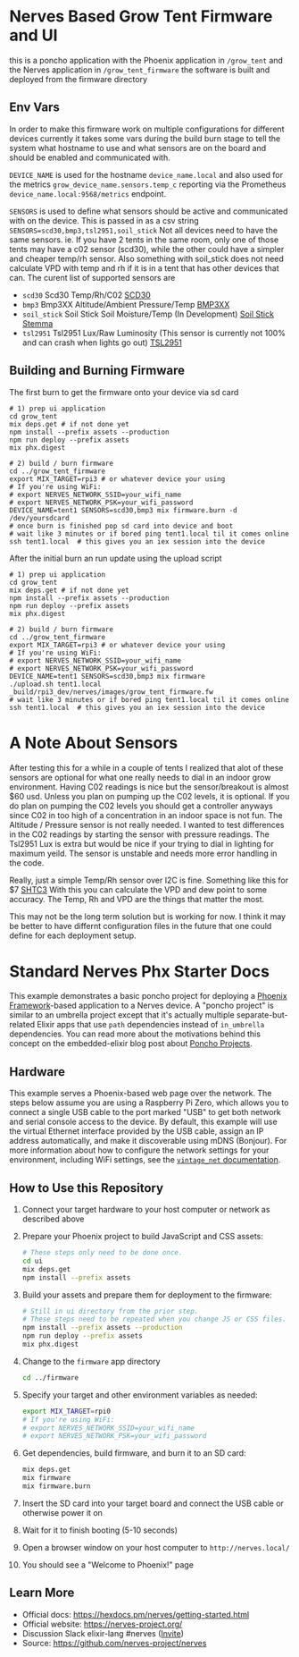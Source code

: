 # Nerves Based Grow Tent Firmware and UI 
this is a poncho application with the Phoenix application in `/grow_tent`
and the Nerves application in `/grow_tent_firmware`
the software is built and deployed from the firmware directory

## Env Vars
In order to make this firmware work on multiple configurations for different devices
currently it takes some vars during the build burn stage to tell the system 
what hostname to use and what sensors are on the board and should be enabled 
and communicated with.

`DEVICE_NAME` is used for the hostname `device_name.local`
and also used for the metrics `grow_device_name.sensors.temp_c` reporting
via the Prometheus `device_name.local:9568/metrics` endpoint.

`SENSORS` is used to define what sensors should be active and communicated with
on the device. This is passed in as a csv string `SENSORS=scd30,bmp3,tsl2951,soil_stick`
Not all devices need to have the same sensors.
ie. If you have 2 tents in the same room, only one of those tents 
may have a c02 sensor (scd30), while the other could have a simpler and cheaper
temp/rh sensor. Also something with  soil_stick does not need calculate VPD with temp and rh if it
is in a tent that has other devices that can.
The curent list of supported sensors are
* `scd30` Scd30 Temp/Rh/C02 [SCD30](https://learn.adafruit.com/adafruit-scd30/python-circuitpython)
* `bmp3` Bmp3XX Altitude/Ambient Pressure/Temp [BMP3XX](https://www.adafruit.com/product/3966)
* `soil_stick` Soil Stick Soil Moisture/Temp (In Development) [Soil Stick Stemma](https://learn.adafruit.com/adafruit-stemma-soil-sensor-i2c-capacitive-moisture-sensor/python-circuitpython-test)
* `tsl2951` Tsl2951 Lux/Raw Luminosity (This sensor is currently not 100% and can crash when lights go out) [TSL2951](https://www.adafruit.com/product/1980)


## Building and Burning Firmware
The first burn to get the firmware onto your device via sd card
```
# 1) prep ui application
cd grow_tent
mix deps.get # if not done yet
npm install --prefix assets --production
npm run deploy --prefix assets
mix phx.digest

# 2) build / burn firmware
cd ../grow_tent_firmware
export MIX_TARGET=rpi3 # or whatever device your using
# If you're using WiFi:
# export NERVES_NETWORK_SSID=your_wifi_name
# export NERVES_NETWORK_PSK=your_wifi_password
DEVICE_NAME=tent1 SENSORS=scd30,bmp3 mix firmware.burn -d /dev/yoursdcard
# once burn is finished pop sd card into device and boot
# wait like 3 minutes or if bored ping tent1.local til it comes online
ssh tent1.local  # this gives you an iex session into the device
```

After the initial burn an run update using the upload script
```
# 1) prep ui application
cd grow_tent
mix deps.get # if not done yet
npm install --prefix assets --production
npm run deploy --prefix assets
mix phx.digest

# 2) build / burn firmware
cd ../grow_tent_firmware
export MIX_TARGET=rpi3 # or whatever device your using
# If you're using WiFi:
# export NERVES_NETWORK_SSID=your_wifi_name
# export NERVES_NETWORK_PSK=your_wifi_password
DEVICE_NAME=tent1 SENSORS=scd30,bmp3 mix firmware
./upload.sh tent1.local _build/rpi3_dev/nerves/images/grow_tent_firmware.fw
# wait like 3 minutes or if bored ping tent1.local til it comes online
ssh tent1.local  # this gives you an iex session into the device
```


# A Note About Sensors
After testing this for a while in a couple of tents I realized that alot of these sensors
are optional for what one really needs to dial in an indoor grow environment.
Having C02 readings is nice but the sensor/breakout is almost $60 usd.
Unless you plan on pumping up the C02 levels, it is optional.
If you do plan on pumping the C02 levels you should get a controller
anyways since C02 in too high of a concentration in an indoor space is not fun.
The Altitude / Pressure sensor is not really needed. I wanted to test differences 
in the C02 readings by starting the sensor with pressure readings.
The Tsl2951 Lux is extra but would be nice if your trying to dial in lighting
for maximum yeild. The sensor is unstable and needs more error handling in the code.

Really, just a simple Temp/Rh sensor over I2C is fine.
Something like this for $7 [SHTC3](https://www.adafruit.com/product/4636)
With this you can calculate the VPD and dew point to some accuracy.
The Temp, Rh and VPD are the things that matter the most.

This may not be the long term solution but is working for now.
I think it may be better to have differnt configuration files in the future
that one could define for each deployment setup.


# Standard Nerves Phx Starter Docs

This example demonstrates a basic poncho project for deploying a [Phoenix
Framework]-based application to a Nerves device. A "poncho project" is similar
to an umbrella project except that it's actually multiple separate-but-related
Elixir apps that use `path` dependencies instead of `in_umbrella` dependencies.
You can read more about the motivations behind this concept on the
embedded-elixir blog post about [Poncho Projects].

## Hardware

This example serves a Phoenix-based web page over the network. The steps below
assume you are using a Raspberry Pi Zero, which allows you to connect a single
USB cable to the port marked "USB" to get both network and serial console
access to the device. By default, this example will use the virtual Ethernet
interface provided by the USB cable, assign an IP address automatically, and
make it discoverable using mDNS (Bonjour). For more information about how to
configure the network settings for your environment, including WiFi settings,
see the [`vintage_net` documentation](https://hexdocs.pm/vintage_net/).

## How to Use this Repository

1. Connect your target hardware to your host computer or network as described
   above
2. Prepare your Phoenix project to build JavaScript and CSS assets:

    ```bash
    # These steps only need to be done once.
    cd ui
    mix deps.get
    npm install --prefix assets
    ```

3. Build your assets and prepare them for deployment to the firmware:

    ```bash
    # Still in ui directory from the prior step.
    # These steps need to be repeated when you change JS or CSS files.
    npm install --prefix assets --production
    npm run deploy --prefix assets
    mix phx.digest
    ```

4. Change to the `firmware` app directory

    ```bash
    cd ../firmware
    ```

5. Specify your target and other environment variables as needed:

    ```bash
    export MIX_TARGET=rpi0
    # If you're using WiFi:
    # export NERVES_NETWORK_SSID=your_wifi_name
    # export NERVES_NETWORK_PSK=your_wifi_password
    ```

6. Get dependencies, build firmware, and burn it to an SD card:

    ```bash
    mix deps.get
    mix firmware
    mix firmware.burn
    ```

7. Insert the SD card into your target board and connect the USB cable or otherwise power it on
8. Wait for it to finish booting (5-10 seconds)
9. Open a browser window on your host computer to `http://nerves.local/`
10. You should see a "Welcome to Phoenix!" page

[Phoenix Framework]: http://www.phoenixframework.org/
[Poncho Projects]: http://embedded-elixir.com/post/2017-05-19-poncho-projects/

## Learn More

* Official docs: https://hexdocs.pm/nerves/getting-started.html
* Official website: https://nerves-project.org/
* Discussion Slack elixir-lang #nerves ([Invite](https://elixir-slackin.herokuapp.com/))
* Source: https://github.com/nerves-project/nerves
